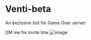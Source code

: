 # Venti-beta
An exclusive bot for Game Over server

DM me for invite btw
![image](https://user-images.githubusercontent.com/123092306/215779182-68be5c0b-e1f8-4cb0-8620-4430877f89dc.png)
